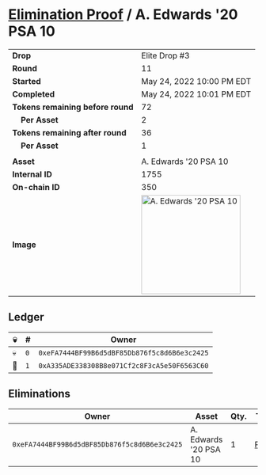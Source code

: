 # [Elimination Proof](./readme.md) / A. Edwards &#039;20 PSA 10

|||
|---|---|
| **Drop** | Elite Drop #3 |
| **Round** | 11 |
| **Started** | May 24, 2022 10:00 PM EDT |
| **Completed** | May 24, 2022 10:01 PM EDT |
| **Tokens remaining before round** | 72 |
| **&nbsp;&nbsp;&nbsp;&nbsp;Per Asset** | 2 |
| **Tokens remaining after round** | 36 |
| **&nbsp;&nbsp;&nbsp;&nbsp;Per Asset** | 1 |
| | |
| **Asset** | A. Edwards &#039;20 PSA 10 |
| **Internal ID** | 1755 |
| **On-chain ID** | 350 |
| **Image** | <img src="https://tcdn.blokpax.com/9648a5d9-186d-4213-811c-8ba418422816/ecceb58a2f51b3218a216b6f351a4180c55f47d80e0c20a047f8f46bc4b7eed2.png" height="200" alt="A. Edwards &#039;20 PSA 10" /> |

## Ledger

| 💀 | # | Owner |
| --- | --- | --- |
| 💀 | `0` | `0xeFA7444BF99B6d5dBF85Db876f5c8d6B6e3c2425` |
| 👑 | `1` | `0xA335ADE338308B8e071Cf2c8F3cA5e50F6563C60` |


## Eliminations

| Owner | Asset | Qty. | Transaction |
| --- | --- | --- | --- |
| `0xeFA7444BF99B6d5dBF85Db876f5c8d6B6e3c2425` | A. Edwards '20 PSA 10 | 1 | [Polygonscan](https://polygonscan.com/tx/0x329d740fdaec1479461639816bfc564e2fecf2fab1c76c23fc191da3a74e5dc1) |
